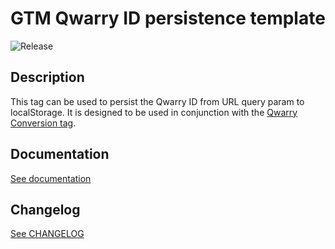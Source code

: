 # GTM Qwarry ID persistence template

![Release](https://img.shields.io/badge/Release-1.0.0-blue.svg)

## Description

This tag can be used to persist the Qwarry ID from URL query param to localStorage. It is designed to be used in conjunction with the [Qwarry Conversion tag](https://github.com/Qwarry/gtm-qwarry-conversion-template).

## Documentation

[See documentation](https://qwarry.github.io/gtm-qwarry-doc)

## Changelog

[See CHANGELOG](./CHANGELOG.md)